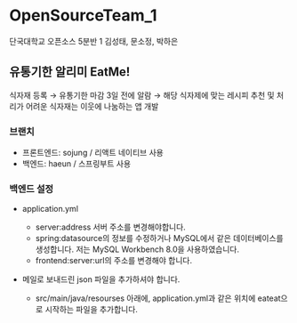 # OpenSourceTeam_1
단국대학교 오픈소스 5분반 1
김성태, 문소정, 박하은

## 유통기한 알리미 EatMe!
식자재 등록 → 유통기한 마감 3일 전에 알람 → 해당 식자제에 맞는 레시피 추천 및 처리가 어려운 식자재는 이웃에 나눔하는 앱 개발

### 브랜치
- 프론트엔드: sojung / 리액트 네이티브 사용
- 백엔드: haeun / 스프링부트 사용

### 백엔드 설정
- application.yml
  - server:address 서버 주소를 변경해야합니다.
  - spring:datasource의 정보를 수정하거나 MySQL에서 같은 데이터베이스를 생성합니다. 저는 MySQL Workbench 8.0을 사용하였습니다.
  - frontend:server:url의 주소를 변경해야 합니다.

- 메일로 보내드린 json 파일을 추가하셔야 합니다.
  - src/main/java/resourses 아래에, application.yml과 같은 위치에 eateat으로 시작하는 파일을 추가합니다.

